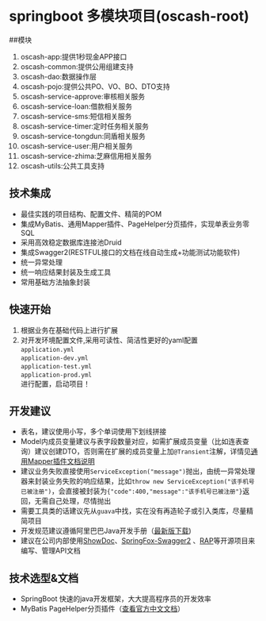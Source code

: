 # springboot 多模块项目(oscash-root)

##模块
1. oscash-app:提供1秒现金APP接口
2. oscash-common:提供公用组建支持
3. oscash-dao:数据操作层
4. oscash-pojo:提供公共PO、VO、BO、DTO支持
5. oscash-service-approve:审核相关服务
6. oscash-service-loan:借款相关服务
7. oscash-service-sms:短信相关服务
8. oscash-service-timer:定时任务相关服务
9. oscash-service-tongdun:同盾相关服务
10. oscash-service-user:用户相关服务
11. oscash-service-zhima:芝麻信用相关服务
12. oscash-utils:公共工具支持

## 技术集成
- 最佳实践的项目结构、配置文件、精简的POM
- 集成MyBatis、通用Mapper插件、PageHelper分页插件，实现单表业务零SQL
- 采用高效稳定数据库连接池Druid
- 集成Swagger2(RESTFUL接口的文档在线自动生成+功能测试功能软件)
- 统一异常处理
- 统一响应结果封装及生成工具
- 常用基础方法抽象封装

## 快速开始
1. 根据业务在基础代码上进行扩展
2. 对开发环境配置文件,采用可读性、简洁性更好的yaml配置<br>
	```application.yml```<br>
	```application-dev.yml```<br>
	```application-test.yml```<br>
	```application-prod.yml```<br>
    进行配置，启动项目！

## 开发建议
- 表名，建议使用小写，多个单词使用下划线拼接
- Model内成员变量建议与表字段数量对应，如需扩展成员变量（比如连表查询）建议创建DTO，否则需在扩展的成员变量上加```@Transient```注解，详情见[通用Mapper插件文档说明](https://mapperhelper.github.io/docs/2.use/)
- 建议业务失败直接使用```ServiceException("message")```抛出，由统一异常处理器来封装业务失败的响应结果，比如```throw new ServiceException("该手机号已被注册")```，会直接被封装为```{"code":400,"message":"该手机号已被注册"}```返回，无需自己处理，尽情抛出
- 需要工具类的话建议先从```guava```中找，实在没有再造轮子或引入类库，尽量精简项目
- 开发规范建议遵循阿里巴巴Java开发手册（[最新版下载](https://github.com/lihengming/shared-files/blob/master/%E9%98%BF%E9%87%8C%E5%B7%B4%E5%B7%B4Java%E5%BC%80%E5%8F%91%E6%89%8B%E5%86%8Cv1.2.0.pdf))
- 建议在公司内部使用[ShowDoc](https://github.com/star7th/showdoc)、[SpringFox-Swagger2](https://github.com/springfox/springfox) 、[RAP](https://github.com/thx/RAP)等开源项目来编写、管理API文档

## 技术选型&文档
- SpringBoot 快速的java开发框架，大大提高程序员的开发效率
- MyBatis PageHelper分页插件（[查看官方中文文档](https://pagehelper.github.io/)）